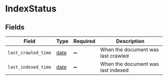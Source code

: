 # IndexStatus


## Fields

| Field                                                                | Type                                                                 | Required                                                             | Description                                                          |
| -------------------------------------------------------------------- | -------------------------------------------------------------------- | -------------------------------------------------------------------- | -------------------------------------------------------------------- |
| `last_crawled_time`                                                  | [date](https://docs.python.org/3/library/datetime.html#date-objects) | :heavy_minus_sign:                                                   | When the document was last crawled                                   |
| `last_indexed_time`                                                  | [date](https://docs.python.org/3/library/datetime.html#date-objects) | :heavy_minus_sign:                                                   | When the document was last indexed                                   |